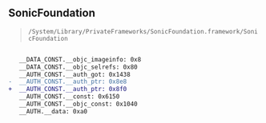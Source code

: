 ## SonicFoundation

> `/System/Library/PrivateFrameworks/SonicFoundation.framework/SonicFoundation`

```diff

   __DATA_CONST.__objc_imageinfo: 0x8
   __DATA_CONST.__objc_selrefs: 0x80
   __AUTH_CONST.__auth_got: 0x1438
-  __AUTH_CONST.__auth_ptr: 0x8e8
+  __AUTH_CONST.__auth_ptr: 0x8f0
   __AUTH_CONST.__const: 0x6150
   __AUTH_CONST.__objc_const: 0x1040
   __AUTH.__data: 0xa0

```

